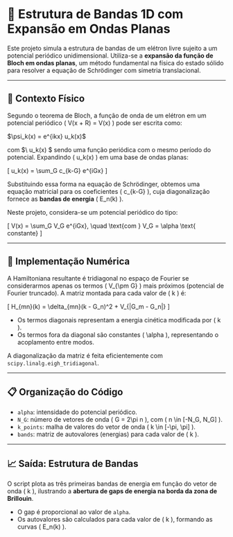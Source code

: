 # 🧮 Estrutura de Bandas 1D com Expansão em Ondas Planas

Este projeto simula a estrutura de bandas de um elétron livre sujeito a um potencial periódico unidimensional. Utiliza-se a **expansão da função de Bloch em ondas planas**, um método fundamental na física do estado sólido para resolver a equação de Schrödinger com simetria translacional.

---

## 🧠 Contexto Físico

Segundo o teorema de Bloch, a função de onda de um elétron em um potencial periódico \( V(x + R) = V(x) \) pode ser escrita como:

$\psi_k(x) = e^{ikx} u_k(x)\$

com $\ u_k(x) \$ sendo uma função periódica com o mesmo período do potencial. Expandindo \( u_k(x) \) em uma base de ondas planas:

\[
u_k(x) = \sum_G c_{k-G} e^{iGx}
\]

Substituindo essa forma na equação de Schrödinger, obtemos uma equação matricial para os coeficientes \( c_{k-G} \), cuja diagonalização fornece as **bandas de energia** \( E_n(k) \).

Neste projeto, considera-se um potencial periódico do tipo:

\[
V(x) = \sum_G V_G e^{iGx}, \quad \text{com } V_G = \alpha \text{ constante}
\]

---

## 🧪 Implementação Numérica

A Hamiltoniana resultante é tridiagonal no espaço de Fourier se considerarmos apenas os termos \( V_{\pm G} \) mais próximos (potencial de Fourier truncado). A matriz montada para cada valor de \( k \) é:

\[
H_{mn}(k) = \delta_{mn}(k - G_n)^2 + V_{|G_m - G_n|}
\]

- Os termos diagonais representam a energia cinética modificada por \( k \).
- Os termos fora da diagonal são constantes \( \alpha \), representando o acoplamento entre modos.

A diagonalização da matriz é feita eficientemente com `scipy.linalg.eigh_tridiagonal`.

---

## 📋 Organização do Código

- `alpha`: intensidade do potencial periódico.
- `N_G`: número de vetores de onda \( G = 2\pi n \), com \( n \in [-N_G, N_G] \).
- `k_points`: malha de valores do vetor de onda \( k \in [-\pi, \pi] \).
- `bands`: matriz de autovalores (energias) para cada valor de \( k \).

---

## 📈 Saída: Estrutura de Bandas

O script plota as três primeiras bandas de energia em função do vetor de onda \( k \), ilustrando a **abertura de gaps de energia na borda da zona de Brillouin**.

- O gap é proporcional ao valor de `alpha`.
- Os autovalores são calculados para cada valor de \( k \), formando as curvas \( E_n(k) \).


